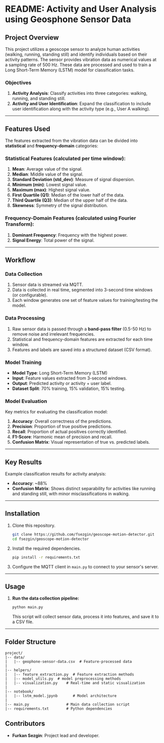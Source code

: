 # README: Activity and User Analysis using Geosphone Sensor Data

## Project Overview
This project utilizes a geoscope sensor to analyze human activities (walking, running, standing still) and identify individuals based on their activity patterns. The sensor provides vibration data as numerical values at a sampling rate of 500 Hz. These data are processed and used to train a Long Short-Term Memory (LSTM) model for classification tasks.

### Objectives
1. **Activity Analysis**: Classify activities into three categories: walking, running, and standing still.
2. **Activity and User Identification**: Expand the classification to include user identification along with the activity type (e.g., User A walking).

---

## Features Used
The features extracted from the vibration data can be divided into **statistical** and **frequency-domain** categories:

### Statistical Features (calculated per time window):
1. **Mean**: Average value of the signal.
2. **Median**: Middle value of the signal.
3. **Standard Deviation (std_dev)**: Measure of signal dispersion.
4. **Minimum (min)**: Lowest signal value.
5. **Maximum (max)**: Highest signal value.
6. **First Quartile (Q1)**: Median of the lower half of the data.
7. **Third Quartile (Q3)**: Median of the upper half of the data.
8. **Skewness**: Symmetry of the signal distribution.

### Frequency-Domain Features (calculated using Fourier Transform):
1. **Dominant Frequency**: Frequency with the highest power.
2. **Signal Energy**: Total power of the signal.
---

## Workflow
### Data Collection
1. Sensor data is streamed via MQTT.
2. Data is collected in real time, segmented into 3-second time windows (or configurable).
3. Each window generates one set of feature values for training/testing the model.

### Data Processing
1. Raw sensor data is passed through a **band-pass filter** (0.5-50 Hz) to remove noise and irrelevant frequencies.
2. Statistical and frequency-domain features are extracted for each time window.
3. Features and labels are saved into a structured dataset (CSV format).

### Model Training
- **Model Type**: Long Short-Term Memory (LSTM)
- **Input**: Feature values extracted from 3-second windows.
- **Output**: Predicted activity or activity + user label.
- **Dataset Split**: 70% training, 15% validation, 15% testing.

### Model Evaluation
Key metrics for evaluating the classification model:
1. **Accuracy**: Overall correctness of the predictions.
2. **Precision**: Proportion of true positive predictions.
3. **Recall**: Proportion of actual positives correctly identified.
4. **F1-Score**: Harmonic mean of precision and recall.
5. **Confusion Matrix**: Visual representation of true vs. predicted labels.

---

## Key Results
Example classification results for activity analysis:
- **Accuracy**: ~88%
- **Confusion Matrix**: Shows distinct separability for activities like running and standing still, with minor misclassifications in walking.

---

## Installation
1. Clone this repository.
   ```bash
   git clone https://github.com/fsezgin/geoscope-motion-detector.git
   cd fsezgin/geoscope-motion-detector
   ```
2. Install the required dependencies.
   ```bash
   pip install -r requirements.txt
   ```
3. Configure the MQTT client in `main.py` to connect to your sensor's server.

---

## Usage
1. **Run the data collection pipeline:**
   ```bash
   python main.py
   ```
   This script will collect sensor data, process it into features, and save it to a CSV file.
---

## Folder Structure
```
project/
|-- data/
|   |-- geophone-sensor-data.csv  # Feature-processed data
|
|-- helpers/
|   |-- feature_extraction.py  # Feature extraction methods
|   |-- model_utils.py  # model preprocessing methods
|   |-- visualization.py    # Real-time and static visualization
|
|-- notebook/
|   |-- lstm_model.jpynb       # Model architecture
|
|-- main.py                 # Main data collection script
|-- requirements.txt        # Python dependencies
```

## Contributors
- **Furkan Sezgin**: Project lead and developer.
